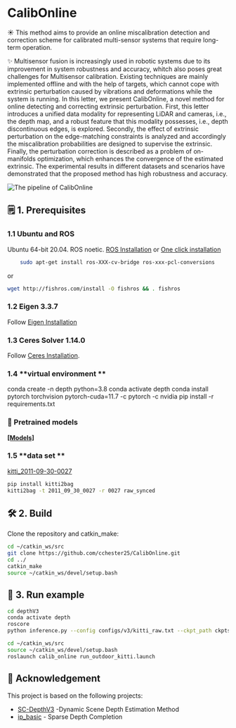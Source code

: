 # CalibOnline
☀️ This method aims to provide an online miscalibration detection and correction scheme for calibrated multi-sensor systems that require long-term operation.

✨ Multisensor fusion is increasingly used in robotic systems due to its improvement in system robustness and accuracy, whitch also poses great challenges for Multisensor calibration. Existing techniques are mainly implemented offline and with the help of targets, which cannot cope with extrinsic perturbation caused by vibrations and deformations while the system is running. In this letter, we present CalibOnline, a novel method for online detecting and correcting extrinsic perturbation. First, this letter introduces a unified data modality for representing LiDAR and cameras, i.e., the depth map, and a robust feature that this modality possesses, i.e., depth discontinuous edges, is explored. Secondly, the effect of extrinsic perturbation on the edge-matching constraints is analyzed and accordingly the miscalibration probabilities are designed to supervise the extrinsic. Finally, the perturbation correction is described as a problem of on-manifolds optimization, which enhances the convergence of the estimated extrinsic. The experimental results in different datasets and scenarios have demonstrated that the proposed method has high robustness and accuracy.

![The pipeline of CalibOnline](https://github.com/cchester25/CalibOnline/blob/main/pipeline.gif)

## 🗒 1. Prerequisites
### 1.1 **Ubuntu** and **ROS**
Ubuntu 64-bit 20.04.
ROS noetic. [ROS Installation](http://wiki.ros.org/ROS/Installation) or [One click installation](https://fishros.org.cn/forum/topic/20/%E5%B0%8F%E9%B1%BC%E7%9A%84%E4%B8%80%E9%94%AE%E5%AE%89%E8%A3%85%E7%B3%BB%E5%88%97?lang=en-GB)
```bash
    sudo apt-get install ros-XXX-cv-bridge ros-xxx-pcl-conversions
```
or
```bash
wget http://fishros.com/install -O fishros && . fishros
```
### 1.2 **Eigen 3.3.7**
Follow [Eigen Installation](http://eigen.tuxfamily.org/index.php?title=Main_Page)

### 1.3 **Ceres Solver 1.14.0**
Follow [Ceres Installation](http://ceres-solver.org/installation.html).

### 1.4 **virtual environment **
conda create -n depth python=3.8
conda activate depth
conda install pytorch torchvision pytorch-cuda=11.7 -c pytorch -c nvidia
pip install -r requirements.txt
### 🤖  Pretrained models
[**[Models]**](https://1drv.ms/u/s!AiV6XqkxJHE2mULfSmi4yy-_JHSm?e=s97YRM) 
### 1.5 **data set **
[kitti_2011-09-30-0027](https://pan.baidu.com/s/1ghUL_sVwFSTMDg1Pei84dQ?pwd=9wxo)
```bash
pip install kitti2bag
kitti2bag -t 2011_09_30_0027 -r 0027 raw_synced
```

## 🛠️ 2. Build
Clone the repository and catkin_make:

```bash
cd ~/catkin_ws/src
git clone https://github.com/cchester25/CalibOnline.git
cd ../
catkin_make
source ~/catkin_ws/devel/setup.bash
```
## 🚀 3. Run example
```bash
cd depthV3
conda activate depth
roscore
python inference.py --config configs/v3/kitti_raw.txt --ckpt_path ckpts/kitti_scv3/xxxxx.ckpt 
```
```bash
cd ~/catkin_ws/src
source ~/catkin_ws/devel/setup.bash
roslaunch calib_online run_outdoor_kitti.launch
```
## 👏 Acknowledgement

This project is based on the following projects:
- [SC-DepthV3](https://github.com/JiawangBian/sc_depth_pl.git) -Dynamic Scene Depth Estimation Method
- [ip_basic](https://github.com/kujason/ip_basic.git) - Sparse Depth Completion
